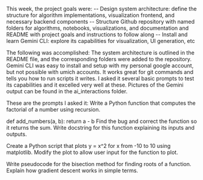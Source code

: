 This week, the project goals were:
-- Design system architecture: define the structure for algorithm implementations, visualization frontend, and necessary backend components
-- Structure Github repository with named folders for algorithms, notebooks, visualizations, and documentation and README with project goals and instructions to follow along
-- Install and learn Gemini CLI: explore its capabilities for visualization, UI generation, etc	

The following was accomplished:
The system architecture is outlined in the README file, and the corresponding folders were added to the repository. Gemini CLI was easy to install and setup with my personal google account, but not possible with umich accounts. It works great for git commands and tells you how to run scripts it writes. I asked it several basic prompts to test its capabilities and it excelled very well at these. Pictures of the Gemini output can be found in the ai_interactions folder.

These are the prompts I asked it:
Write a Python function that computes the factorial of a number using recursion.

def add_numbers(a, b):
    return a - b
Find the bug and correct the function so it returns the sum.
Write docstring for this function explaining its inputs and outputs.

Create a Python script that plots y = x^2 for x from -10 to 10 using matplotlib.
Modify the plot to allow user input for the function to plot.

Write pseudocode for the bisection method for finding roots of a function.
Explain how gradient descent works in simple terms.
